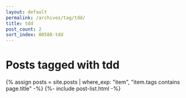 ```yaml
---
layout: default
permalink: /archives/tag/tdd/
title: tdd
post_count: 2
sort_index: 00588-tdd
---
```

<h1 class="page-heading">Posts tagged with tdd</h1>
{% assign posts = site.posts | where_exp: "item", "item.tags contains page.title" -%}
{%- include post-list.html -%}
